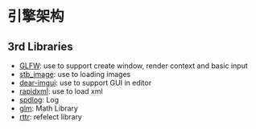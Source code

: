 # 引擎架构
## 3rd Libraries

* [GLFW](https://www.glfw.org/): use to support create window, render context and basic input
* [stb_image](http://nothings.org/stb): use to loading images
* [dear-imgui](https://github.com/ocornut/imgui): use to support GUI in editor
* [rapidxml](https://github.com/dwd/rapidxml): use to load xml
* [spdlog](https://github.com/gabime/spdlog): Log
* [glm](https://github.com/g-truc/glm): Math Library
* [rttr](https://github.com/rttrorg/rttr): refelect library